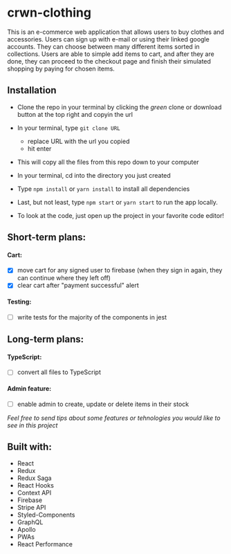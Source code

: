 # crwn-clothing
This is an e-commerce web application that allows users to buy clothes and accessories. Users can sign up with e-mail or using their linked google accounts. They can choose between many different items sorted in collections. Users are able to simple add items to cart, and after they are done, they can proceed to the checkout page and finish their simulated shopping by paying for chosen items. 

## Installation
- Clone the repo in your terminal by clicking the _green_ clone or download button at the top right and copyin the url
- In your terminal, type ```git clone URL```
  - replace URL with the url you copied
  - hit enter
- This will copy all the files from this repo down to your computer
- In your terminal, cd into the directory you just created
- Type ```npm install``` or ```yarn install``` to install all dependencies
- Last, but not least, type ```npm start``` or ```yarn start``` to run the app locally.

- To look at the code, just open up the project in your favorite code editor!

## Short-term plans:
#### Cart:
- [x] move cart for any signed user to firebase (when they sign in again, they can continue where they left off)
- [x] clear cart after "payment successful" alert
#### Testing:
- [ ] write tests for the majority of the components in jest 

## Long-term plans:

#### TypeScript:
- [ ] convert all files to TypeScript 
#### Admin feature:
- [ ] enable admin to create, update or delete items in their stock

*Feel free to send tips about some features or tehnologies you would like to see in this project*

## Built with:
- React
- Redux
- Redux Saga
- React Hooks
- Context API
- Firebase
- Stripe API
- Styled-Components
- GraphQL
- Apollo
- PWAs
- React Performance
